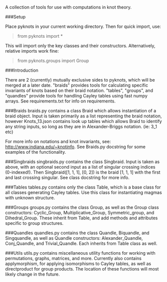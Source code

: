 
A collection of tools for use with computations in knot theory.

###Setup

Place pyknots in your current working directory. Then for quick import, use:

>from pyknots import *

This will import only the key classes and their constructors. Alternatively, relative imports work fine:

>from pyknots.groups import Group

###Introduction

There are 2 (currently) mutually exclusive sides to pyknots, which will be merged at a later date. "braids" provides tools for calculating specific invariants of knots based on their braid notation. "tables", "groups", and "quandles" provide tools for handling Cayley tables using fast numpy arrays. See requirements.txt for info on requirements.

###Braids
braids.py contains a class Braid which allows instantiation of a braid object. Input is taken primarily as
a list representing the braid notation, however Knots_13.json contains look up tables which allows
Braid to identify any string inputs, so long as they are in Alexander-Briggs notation. (ie: 3_1 etc)

For more info on notations and knot invariants, see: http://www.indiana.edu/~knotinfo.
See Braids.py docstring for some examples of the functionality.

###Singbraids
singbraids.py contains the class Singbraid. Input is taken as above, with an optional second input as a list of singular crossing indices (0-indexed!). Then Singbraid([1, 1, 1], [0, 2]) is the braid [1, 1, 1] with the first and last crossing singular. See class docstring for more info.

###Tables
tables.py contains only the class Table, which is a base class for all classes generating Cayley tables. Use this class for instantiating magmas with unknown structure.

###Groups
groups.py contains the class Group, as well as the Group class constructors: Cyclic_Group, Multiplicative_Group, Symmetric_group, and Dihedral_Group. These inherit from Table, and add methods and attributes specific to group structures.

###Quandles
quandles.py contains the class Quandle, Biquandle, and Singquandle, as well as Quandle constructors: Alexander_Quandle, Conj_Quandle, and Trivial_Quandle. Each inherits from Table class as well.

###Utils
utils.py contains miscellaneous utility functions for working with permutations, graphs, matrices, and more. Currently also contains applymorphism, for applying isomorphisms to Cayley tables, as well as directproduct for group products. The location of these functions will most likely change in the future.
